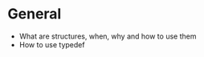 <h1>General</h1>
<ul>
 <li>What are structures, when, why and how to use them</li>
<li>How to use typedef</li>
 </ul>
